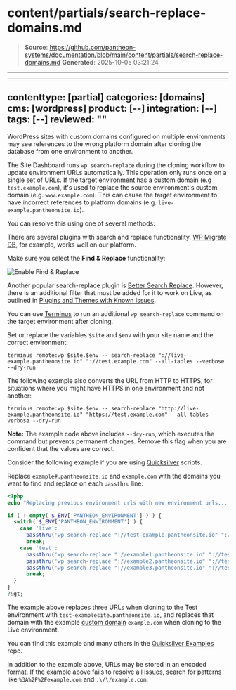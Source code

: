 # content/partials/search-replace-domains.md

> **Source**: https://github.com/pantheon-systems/documentation/blob/main/content/partials/search-replace-domains.md
> **Generated**: 2025-10-05 03:21:24

---

---
contenttype: [partial]
categories: [domains]
cms: [wordpress]
product: [--]
integration: [--]
tags: [--]
reviewed: ""
---

WordPress sites with custom domains configured on multiple environments may see references to the wrong platform domain after cloning the database from one environment to another.

The Site Dashboard runs `wp search-replace` during the cloning workflow to update environment URLs automatically. This operation only runs once on a single set of URLs. If the target environment has a custom domain (e.g `test.example.com`), it's used to replace the source environment's custom domain (e.g. `www.example.com`). This can cause the target environment to have incorrect references to platform domains (e.g. `live-example.pantheonsite.io`).

You can resolve this using one of several methods:

<TabList>

<Tab title="Plugins" id="plugin-replace" active={true}>

There are several plugins with search and replace functionality. [WP Migrate DB](https://wordpress.org/plugins/wp-migrate-db/), for example, works well on our platform.

Make sure you select the **Find & Replace** functionality:

<Image alt="Enable Find & Replace" path="wp-migrate-db-setting.png" />

Another popular search-replace plugin is [Better Search Replace](https://wordpress.org/plugins/better-search-replace/). However, there is an additional filter that must be added for it to work on Live, as outlined in [Plugins and Themes with Known Issues](/wordpress-known-issues/#better-search-and-replace).

</Tab>

<Tab title="Terminus" id="terminus-replace-anchor">

You can use [Terminus](/terminus) to run an additional `wp search-replace` command on the target environment after cloning. 

Set or replace the variables `$site` and `$env` with your site name and the correct environment:

```bash{promptUser: user}
terminus remote:wp $site.$env -- search-replace "://live-example.pantheonsite.io" "://test.example.com" --all-tables --verbose --dry-run
```

The following example also converts the URL from HTTP to HTTPS, for situations where you might have HTTPS in one environment and not another:

```bash{promptUser: user}
terminus remote:wp $site.$env -- search-replace "http://live-example.pantheonsite.io" "https://test.example.com" --all-tables --verbose --dry-run
```

**Note:** The example code above includes `--dry-run`, which executes the command but prevents permanent changes. Remove this flag when you are confident that the values are correct.

</Tab>

<Tab title="Quicksilver" id="quicksilver-replace-anchor">

Consider the following example if you are using [Quicksilver](/guides/quicksilver) scripts.

Replace `example#.pantheonsite.io` and `example.com` with the domains you want to find and replace on each `passthru` line:

```php
<?php
echo "Replacing previous environment urls with new environment urls... \n";

if ( ! empty( $_ENV['PANTHEON_ENVIRONMENT'] ) ) {
  switch( $_ENV['PANTHEON_ENVIRONMENT'] ) {
    case 'live':
      passthru('wp search-replace "://test-example.pantheonsite.io" "://example.com" --all-tables ');
      break;
    case 'test':
      passthru('wp search-replace "://example1.pantheonsite.io" "://test-examplesite.pantheonsite.io" --all-tables ');
      passthru('wp search-replace "://example2.pantheonsite.io" "://test-examplesite.pantheonsite.io" --all-tables ');
      passthru('wp search-replace "://example3.pantheonsite.io" "://test-examplesite.pantheonsite.io" --all-tables ');
      break;
  }
}
?&gt;
```

The example above replaces three URLs when cloning to the Test environment with `test-examplesite.pantheonsite.io`, and replaces that domain with the example [custom domain](/guides/domains) `example.com` when cloning to the Live environment.

You can find this example and many others in the [Quicksilver Examples](https://github.com/pantheon-systems/quicksilver-examples) repo.

</Tab>

</TabList>

<Alert title="Note" type="info">

In addition to the example above, URLs may be stored in an encoded format. If the example above fails to resolve all issues, search for patterns like `%3A%2F%2Fexample.com` and `:\/\/example.com`.

</Alert>
